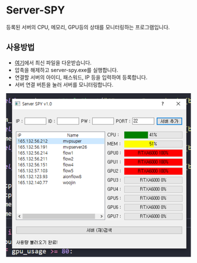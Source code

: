 # Server-SPY

등록된 서버의 CPU, 메모리, GPU등의 상태를 모니터링하는 프로그램입니다.

## 사용방법
* [여기](https://github.com/Hydragon516/Server-SPY/releases)에서 최신 파일을 다운받습니다.
* 압축을 해제하고 server-spy.exe를 실행합니다.
* 연결할 서버의 아이디, 패스워드, IP 등을 입력하여 등록합니다.
* 서버 연결 버튼을 눌러 서버를 모니터링합니다.

![fig1](./example.png)
